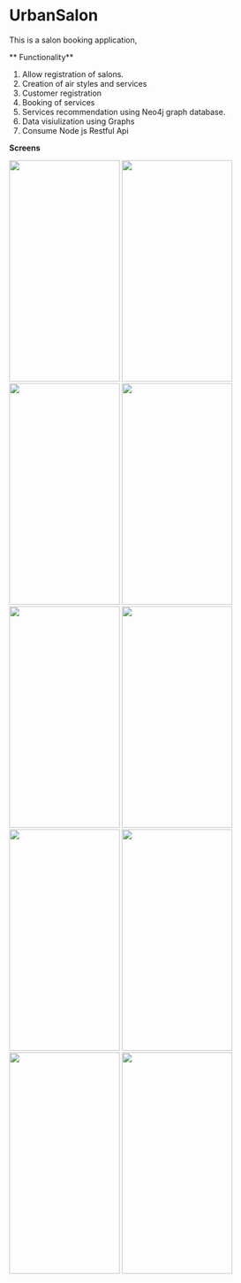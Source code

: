 # UrbanSalon

This is a salon booking application,

 ** Functionality**
 
  1. Allow registration of salons.
  2. Creation of air styles and services
  3. Customer registration
  4. Booking of services 
  5. Services recommendation using Neo4j graph database.
  6. Data visiulization using Graphs
  7. Consume Node js Restful Api

**Screens**

<img width="200" height="400" src="https://github.com/skyways/urbansalonApp/blob/skyways-readme/screenshot/1.jpeg"/>
<img width="200" height="400" src="https://github.com/skyways/urbansalonApp/blob/skyways-readme/screenshot/2.jpeg"/>
<img width="200" height="400" src="https://github.com/skyways/urbansalonApp/blob/skyways-readme/screenshot/3.jpeg"/>
<img width="200" height="400" src="https://github.com/skyways/urbansalonApp/blob/skyways-readme/screenshot/4.jpeg"/>
<img width="200" height="400" src="https://github.com/skyways/urbansalonApp/blob/skyways-readme/screenshot/5.jpeg"/>
<img width="200" height="400" src="https://github.com/skyways/urbansalonApp/blob/skyways-readme/screenshot/6.jpeg"/>
<img width="200" height="400" src="https://github.com/skyways/urbansalonApp/blob/skyways-readme/screenshot/7.jpeg"/>
<img width="200" height="400" src="https://github.com/skyways/urbansalonApp/blob/skyways-readme/screenshot/8.jpeg"/>
<img width="200" height="400" src="https://github.com/skyways/urbansalonApp/blob/skyways-readme/screenshot/9.jpeg"/>
<img width="200" height="400" src="https://github.com/skyways/urbansalonApp/blob/skyways-readme/screenshot/10.jpeg"/>
